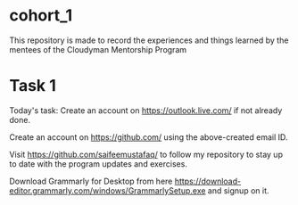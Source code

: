 # cohort_1
This repository is made to record the experiences and things learned by the mentees of the Cloudyman Mentorship Program

# Task 1

Today's task:
Create an account on https://outlook.live.com/ if not already done.

Create an account on https://github.com/ using the above-created email ID. 

Visit https://github.com/saifeemustafaq/ to follow my repository to stay up to date with the program updates and exercises.

Download Grammarly for Desktop from here https://download-editor.grammarly.com/windows/GrammarlySetup.exe and signup on it.
